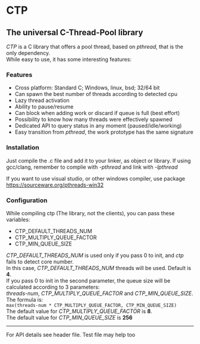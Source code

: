 # CTP
## The universal C-Thread-Pool library

*CTP* is a C library that offers a pool thread, based on _pthread_, that is the only dependency.\
While easy to use, it has some interesting features:

### Features
- Cross platform: Standard C; Windows, linux, bsd; 32/64 bit
- Can spawn the best number of threads according to detected cpu
- Lazy thread activation
- Ability to pause/resume
- Can block when adding work or discard if queue is full (best effort)
- Possibility to know how many threads were effectively spawned
- Dedicated API to query status in any moment (paused/idle/working)
- Easy transition from _pthread_, the work prototype has the same signature

### Installation
Just compile the .c file and add it to your linker, as object or library.
If using gcc/clang, remember to complie with _-pthread_ and link with _-lpthread_

If you want to use visual studio, or other windows compiler, use package
<https://sourceware.org/pthreads-win32>

### Configuration
While compiling ctp (The library, not the clients), you can pass these variables:
- CTP_DEFAULT_THREADS_NUM
- CTP_MULTIPLY_QUEUE_FACTOR
- CTP_MIN_QUEUE_SIZE

_CTP_DEFAULT_THREADS_NUM_ is used only if you pass 0 to init, and _ctp_ fails to detect core number.\
In this case, _CTP_DEFAULT_THREADS_NUM_ threads will be used. Default is **4**.\
If you pass 0 to init in the second parameter, the queue size will be calculated according to 3 parameters:\
_threads-num_, _CTP_MULTIPLY_QUEUE_FACTOR_ and _CTP_MIN_QUEUE_SIZE_. The formula is:\
```max(threads-num * CTP_MULTIPLY_QUEUE_FACTOR, CTP_MIN_QUEUE_SIZE)```\
The default value for _CTP_MULTIPLY_QUEUE_FACTOR_ is **8**.\
The default value for _CTP_MIN_QUEUE_SIZE_ is **256**

---

For API details see header file. Test file may help too
